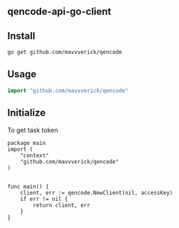 ## qencode-api-go-client

## Install
```sh
go get github.com/mavvverick/qencode
```

## Usage

```go
import "github.com/mavvverick/qencode"
```


## Initialize

To get task token

```
package main
import (
	"context"
	"github.com/mavvverick/qencode"
)


func main() {
	client, err := qencode.NewClient(nil, accessKey)
    if err != nil {
		return client, err
	}
}
```